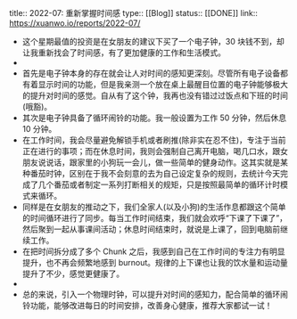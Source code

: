title:: 2022-07: 重新掌握时间感
type:: [[Blog]]
status:: [[DONE]]
link:: https://xuanwo.io/reports/2022-07/

- 这个星期最值的投资是在女朋友的建议下买了一个电子钟，30 块钱不到，却让我重新找会了时间感，有了更加健康的工作和生活模式。
-
- 首先是电子钟本身的存在就会让人对时间的感知更深刻。尽管所有电子设备都有着显示时间的功能，但是我亲测一个放在桌上最醒目位置的电子钟能够极大的提升对时间的感觉。自从有了这个钟，我再也没有错过过饭点和下班的时间(哦豁)。
- 其次是电子钟具备了循环闹铃的功能。我一般设置为工作 50 分钟，然后休息 10 分钟。
- 在工作时间，我会尽量避免解锁手机或者刷推(除非实在忍不住)，专注于当前正在进行的事项；而在休息时间，我则会强制自己离开电脑，喝几口水，跟女朋友说说话，跟家里的小狗玩一会儿，做一些简单的健身动作。这其实就是某种番茄时钟，区别在于我不会刻意的去为自己设定复杂的规则，去统计今天完成了几个番茄或者制定一系列打断相关的规矩，只是按照最简单的循环计时模式来循环。
- 同样是在女朋友的推动之下，我们全家人(以及小狗)的生活作息都跟这个简单的时间循环进行了同步。每当工作时间结束，我们就会欢呼“下课了下课了”，然后聚到一起从事课间活动；休息时间结束时，就说是上课了，回到电脑前继续工作。
- 在把时间拆分成了多个 Chunk 之后，我感到自己在工作时间的专注力有明显提升，也不再会频繁地感到 burnout。规律的上下课也让我的饮水量和运动量提升了不少，感觉更健康了。
-
- 总的来说，引入一个物理时钟，可以提升对时间的感知力，配合简单的循环闹铃功能，能够改进每日的时间安排，改善身心健康，推荐大家都试一试！